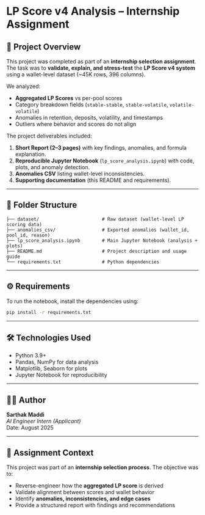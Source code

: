 # LP Score v4 Analysis – Internship Assignment

## 📌 Project Overview
This project was completed as part of an **internship selection assignment**.  
The task was to **validate, explain, and stress-test** the **LP Score v4 system** using a wallet-level dataset (~45K rows, 396 columns).  

We analyzed:  
- **Aggregated LP Scores** vs per-pool scores  
- Category breakdown fields (`stable-stable`, `stable-volatile`, `volatile-volatile`)  
- Anomalies in retention, deposits, volatility, and timestamps  
- Outliers where behavior and scores do not align  

The project deliverables included:  
1. **Short Report (2–3 pages)** with key findings, anomalies, and formula explanation.  
2. **Reproducible Jupyter Notebook** (`lp_score_analysis.ipynb`) with code, plots, and anomaly detection.  
3. **Anomalies CSV** listing wallet-level inconsistencies.  
4. **Supporting documentation** (this README and requirements).  

---

## 📂 Folder Structure
```
├── dataset/                       # Raw dataset (wallet-level LP scoring data)
├── anomalies_csv/                 # Exported anomalies (wallet_id, pool_id, reason)
├── lp_score_analysis.ipynb        # Main Jupyter Notebook (analysis + plots)
├── README.md                      # Project description and usage guide
└── requirements.txt               # Python dependencies
```

---

## ⚙️ Requirements
To run the notebook, install the dependencies using:  

```bash
pip install -r requirements.txt
```

---

## 🛠️ Technologies Used
- Python 3.9+  
- Pandas, NumPy for data analysis  
- Matplotlib, Seaborn for plots  
- Jupyter Notebook for reproducibility  

---

## 👨‍💻 Author
**Sarthak Maddi**  
*AI Engineer Intern (Applicant)*  
Date: August 2025  

---

## 🎯 Assignment Context
This project was part of an **internship selection process**. The objective was to:  
- Reverse-engineer how the **aggregated LP score** is derived  
- Validate alignment between scores and wallet behavior  
- Identify **anomalies, inconsistencies, and edge cases**  
- Provide a structured report with findings and recommendations  

